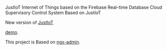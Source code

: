 JustIoT Internet of Things based on the Firebase Real-time Database
Cloud Supervisory Control System Based on JustIoT

New version of [JustIoT](https://github.com/wujeng/justiot.github.io)

[demo](https://wujeng.github.io/justiot2/demo).

This project is Based on  [ngx-admin](https://github.com/akveo/ngx-admin).
